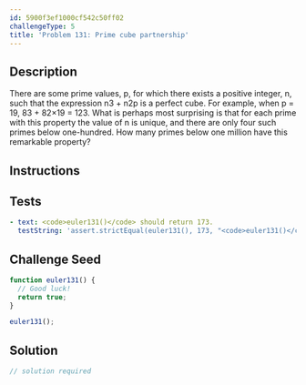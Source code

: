 ```yaml
---
id: 5900f3ef1000cf542c50ff02
challengeType: 5
title: 'Problem 131: Prime cube partnership'
---
```


## Description
<section id='description'>
There are some prime values, p, for which there exists a positive integer, n, such that the expression n3 + n2p is a perfect cube.
For example, when p = 19, 83 + 82×19 = 123.
What is perhaps most surprising is that for each prime with this property the value of n is unique, and there are only four such primes below one-hundred.
How many primes below one million have this remarkable property?
</section>

## Instructions
<section id='instructions'>

</section>

## Tests
<section id='tests'>

```yml
- text: <code>euler131()</code> should return 173.
  testString: 'assert.strictEqual(euler131(), 173, "<code>euler131()</code> should return 173.");'

```

</section>

## Challenge Seed
<section id='challengeSeed'>

<div id='js-seed'>

```js
function euler131() {
  // Good luck!
  return true;
}

euler131();
```

</div>



</section>

## Solution
<section id='solution'>

```js
// solution required
```
</section>
